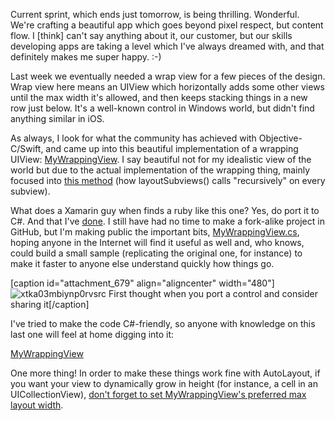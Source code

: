 Current sprint, which ends just tomorrow, is being thrilling. Wonderful. We're crafting a beautiful app which goes beyond pixel respect, but content flow. I [think] can't say anything about it, our customer, but our skills developing apps are taking a level which I've always dreamed with, and that definitely makes me super happy. :-)

Last week we eventually needed a wrap view for a few pieces of the design. Wrap view here means an UIView which horizontally adds some other views until the max width it's allowed, and then keeps stacking things in a new row just below. It's a well-known control in Windows world, but didn't find anything similar in iOS.

As always, I look for what the community has achieved with Objective-C/Swift, and came up into this beautiful implementation of a wrapping UIView: [MyWrappingView](https://github.com/jmah/WrapDemo/blob/master/WrapDemo/MyWrappingView.m). I say beautiful not for my idealistic view of the world but due to the actual implementation of the wrapping thing, mainly focused into [this method](https://github.com/jmah/WrapDemo/blob/master/WrapDemo/MyWrappingView.m#L57) (how layoutSubviews() calls "recursively" on every subview).

What does a Xamarin guy when finds a ruby like this one? Yes, do port it to C#. And that I've [done](https://github.com/MarcosCobena/MyWrappingView). I still have had no time to make a fork-alike project in GitHub, but I'm making public the important bits, [MyWrappingView.cs](https://github.com/MarcosCobena/MyWrappingView/blob/master/MyWrappingView.cs), hoping anyone in the Internet will find it useful as well and, who knows, could build a small sample (replicating the original one, for instance) to make it faster to anyone else understand quickly how things go.

[caption id="attachment_679" align="aligncenter" width="480"]![xtka03mbiynp0rvsrc](xtka03mbiynp0rvsrc.gif) First thought when you port a control and consider sharing it[/caption]

I've tried to make the code C#-friendly, so anyone with knowledge on this last one will feel at home digging into it:

[MyWrappingView](https://github.com/MarcosCobena/MyWrappingView)

One more thing! In order to make these things work fine with AutoLayout, if you want your view to dynamically grow in height (for instance, a cell in an UICollectionView), [don't forget to set MyWrappingView's preferred max layout width](https://gist.github.com/MarcosCobena/193a0ab48a77dea40744a8812248d586).